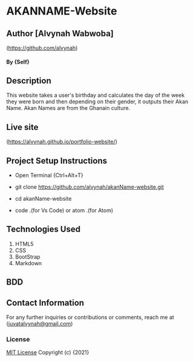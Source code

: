 # AKANNAME-Website
## Author [Alvynah Wabwoba]
(https://github.com/alvynah)
#### By **{Self}**
## Description
This website takes a user's birthday and calculates the day of the week they were born and then depending on their gender, it outputs their Akan Name. Akan Names are from the Ghanain culture.
## Live site 
 (https://alvynah.github.io/portfolio-website/)

## Project Setup Instructions
* Open Terminal {Ctrl+Alt+T}
* git clone https://github.com/alvynah/akanName-website.git

* cd akanName-website
* code .(for Vs Code) or atom .(for Atom)
## Technologies Used
1. HTML5
2. CSS
3. BootStrap
4. Markdown
## BDD
## Contact Information
For any further inquiries or contributions or comments, reach me at (juvatalvynah@gmail.com)
### License
 [MIT License](https://github.com/alvynah/akanName-website/blob/master/License) Copyright (c) {2021} 